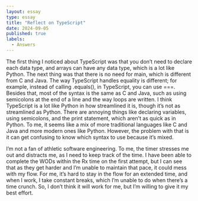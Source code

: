 ```yaml
---
layout: essay
type: essay
title: "Reflect on TypeScript"
date: 2024-09-05
published: true
labels:
  - Answers
---
```


The first thing I noticed about TypeScript was that you don’t need to declare each data type, and arrays can have any data type, which is a lot like Python.
The next thing was that there is no need for main, which is different from C and Java.
The way TypeScript handles equality is different; for example, instead of calling .equals(), in TypeScript, you can use ===.
Besides that, most of the syntax is the same as C and Java, such as using semicolons at the end of a line and the way loops are written.
I think TypeScript is a lot like Python in how streamlined it is, though it’s not as streamlined as Python.
There are annoying things like declaring variables, using semicolons, and the print statement, which aren’t as quick as in Python.
To me, it seems like a mix of more traditional languages like C and Java and more modern ones like Python. However, the problem with that is it can get confusing to know which syntax to use because it’s mixed.

I’m not a fan of athletic software engineering. To me, the timer stresses me out and distracts me, as I need to keep track of the time.
I have been able to complete the WODs within the Rx time on the first attempt, but I can see that as they get harder and I’m unable to maintain that pace, it could mess with my flow.
For me, it’s hard to stay in the flow for an extended time, and when I work, I take constant breaks, which I’m unable to do when there’s a time crunch. So, I don’t think it will work for me, but I’m willing to give it my best effort.